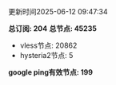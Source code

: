 更新时间2025-06-12 09:47:34

**总订阅: 204**
**总节点: 45235**
- vless节点: 20862
- hysteria2节点: 5

**google ping有效节点: 199**
